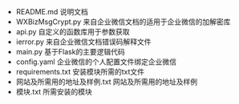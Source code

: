 - README.md 说明文档
- WXBizMsgCrypt.py 来自企业微信文档的适用于企业微信的加解密库
- api.py 自定义的函数库用于参数获取
- ierror.py 来自企业微信文档错误码解释文件
- main.py 基于Flask的主要逻辑代码
- config.yaml 企业微信的个人配置文件绑定企业微信
- requirements.txt 安装模块所需的txt文件
- 网站及所需用的地址及样例.txt 网站及所需用的地址及样例
- 模块.txt 所需安装的模块

